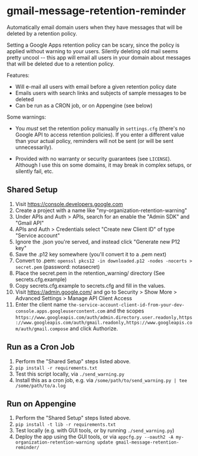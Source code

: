 gmail-message-retention-reminder
========================
Automatically email domain users when they have messages that will be deleted by a retention policy.

Setting a Google Apps retention policy can be scary, since the policy is applied without warning to your users.
Silently deleting old mail seems pretty uncool -- this app will email all users in your domain about messages that 
will be deleted due to a retention policy.

Features:

* Will e-mail all users with email before a given retention policy date
* Emails users with search links and subjects of sample messages to be deleted
* Can be run as a CRON job, or on Appengine (see below)


Some warnings:

* You *must* set the retention policy manually in `settings.cfg` (there's no Google API to access retention policies).
If you enter a different value than your actual policy, reminders will not be sent (or will be sent unnecessarily).

* Provided with no warranty or security guarantees (see `LICENSE`). Although I use this on some domains, it may break in
complex setups, or silently fail, etc.


## Shared Setup

1. Visit https://console.developers.google.com
2. Create a project with a name like "my-organization-retention-warning"
3. Under APIs and Auth > APIs, search for an enable the "Admin SDK" and "Gmail API"
4. APIs and Auth > Credentials select "Create new Client ID" of type "Service account"
5. Ignore the .json you're served, and instead click "Generate new P12 key"
6. Save the .p12 key somewhere (you'll convert it to a .pem next)
7. Convert to .pem: `openssl pkcs12 -in downloaded.p12 -nodes -nocerts > secret.pem` (password: notasecret)
8. Place the secret.pem in the retention_warning/ directory (See secrets.cfg.example)
9. Copy secrets.cfg.example to secrets.cfg and fill in the values.
10. Visit https://admin.google.com/ and go to Security > Show More > Advanced Settings > Manage API Client Access
11. Enter the client name `the-service-account-client-id-from-your-dev-console.apps.googleusercontent.com` and the scopes `https://www.googleapis.com/auth/admin.directory.user.readonly,https://www.googleapis.com/auth/gmail.readonly,https://www.googleapis.com/auth/gmail.compose` and click Authorize.


## Run as a Cron Job

1. Perform the "Shared Setup" steps listed above.
2. `pip install -r requirements.txt`
3. Test this script locally, via `./send_warning.py`
4. Install this as a cron job, e.g. via `/some/path/to/send_warning.py | tee /some/path/to/a.log`


## Run on Appengine

1. Perform the "Shared Setup" steps listed above.
2. `pip install -t lib -r requirements.txt`
3. Test locally (e.g. with GUI tools, or by running `./send_warning.py`)
4. Deploy the app using the GUI tools, or via `appcfg.py --oauth2 -A my-organization-retention-warning update gmail-message-retention-reminder/`

